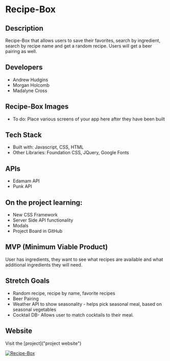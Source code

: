 # Recipe-Box

## Description

Recipe-Box that allows users to save their favorites, search by ingredient, search by recipe name and get a random recipe. Users will get a beer pairing as well. 

## Developers
* Andrew Hudgins
* Morgan Holcomb
* Madalyne Cross

## Recipe-Box Images
* To do: Place various screens of your app here after they have been built
​
## Tech Stack
* Built with: Javascript, CSS, HTML 
* Other Libraries: Foundation CSS, JQuery, Google Fonts
​
​
## APIs
* Edamam API
* Punk API
​
## On the project learning:
* New CSS Framework
* Server Side API functionality
* Modals 
* Project Board in GitHub

## MVP (Minimum Viable Product)

User has ingredients, they want to see what recipes are available and what additional ingredients they will need. 
​
​
## Stretch Goals
* Random recipe, recipe by name, favorite recipes
* Beer Pairing
* Weather API to show seasonality - helps pick seasonal meal, based on seasonal vegetables 
* Cocktail DB- Allows user to match cocktails to their meal. 
​

## Website
Visit the [project]("project website")

<a href="https://ahudg.github.io/recipe-box/">
<img src="screenshot" alt="Recipe-Box">
</a>

